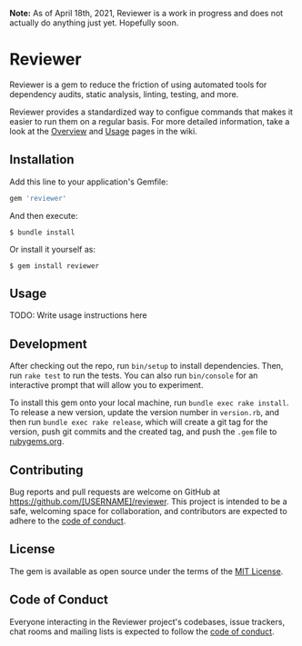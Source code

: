 **Note:** As of April 18th, 2021, Reviewer is a work in progress and does not actually do anything just yet. Hopefully soon.

# Reviewer

Reviewer is a gem to reduce the friction of using automated tools for dependency audits, static analysis, linting, testing, and more.

Reviewer provides a standardized way to configue commands that makes it easier to run them on a regular basis. For more detailed information, take a look at the [Overview](https://github.com/garrettdimon/reviewer/wiki/Overview) and [Usage](https://github.com/garrettdimon/reviewer/wiki/Usage) pages in the wiki.

## Installation

Add this line to your application's Gemfile:

```ruby
gem 'reviewer'
```

And then execute:

    $ bundle install

Or install it yourself as:

    $ gem install reviewer

## Usage

TODO: Write usage instructions here

## Development

After checking out the repo, run `bin/setup` to install dependencies. Then, run `rake test` to run the tests. You can also run `bin/console` for an interactive prompt that will allow you to experiment.

To install this gem onto your local machine, run `bundle exec rake install`. To release a new version, update the version number in `version.rb`, and then run `bundle exec rake release`, which will create a git tag for the version, push git commits and the created tag, and push the `.gem` file to [rubygems.org](https://rubygems.org).

## Contributing

Bug reports and pull requests are welcome on GitHub at https://github.com/[USERNAME]/reviewer. This project is intended to be a safe, welcoming space for collaboration, and contributors are expected to adhere to the [code of conduct](https://github.com/[USERNAME]/reviewer/blob/master/CODE_OF_CONDUCT.md).

## License

The gem is available as open source under the terms of the [MIT License](https://opensource.org/licenses/MIT).

## Code of Conduct

Everyone interacting in the Reviewer project's codebases, issue trackers, chat rooms and mailing lists is expected to follow the [code of conduct](https://github.com/[USERNAME]/reviewer/blob/master/CODE_OF_CONDUCT.md).
